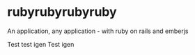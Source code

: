 # rubyrubyrubyruby

An application, any application - with ruby on rails and emberjs

Test
test igen
Test igen
